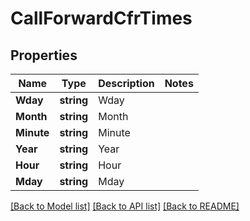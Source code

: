 # CallForwardCfrTimes

## Properties

Name | Type | Description | Notes
------------ | ------------- | ------------- | -------------
**Wday** | **string** | Wday | 
**Month** | **string** | Month | 
**Minute** | **string** | Minute | 
**Year** | **string** | Year | 
**Hour** | **string** | Hour | 
**Mday** | **string** | Mday | 

[[Back to Model list]](../README.md#documentation-for-models) [[Back to API list]](../README.md#documentation-for-api-endpoints) [[Back to README]](../README.md)


